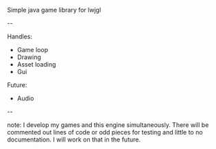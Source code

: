
Simple java game library for lwjgl

--

Handles: 
 - Game loop
 - Drawing
 - Asset loading
 - Gui

Future:
 - Audio


--

note: I develop my games and this engine simultaneously. There will be commented out lines of code or odd pieces for testing and little to no documentation. I will work on that  in the future.
